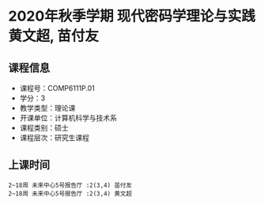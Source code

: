 # 2020年秋季学期 现代密码学理论与实践 黄文超, 苗付友






## 课程信息

- 课程号：COMP6111P.01
- 学分：3
- 教学类型：理论课
- 开课单位：计算机科学与技术系
- 课程类别：硕士
- 课程层次：研究生课程

## 上课时间

```
2~18周 未来中心5号报告厅 :2(3,4) 苗付友
2~18周 未来中心5号报告厅 :2(3,4) 黄文超
```

